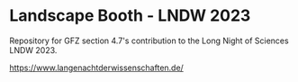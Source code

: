 # Landscape Booth - LNDW 2023

Repository for GFZ section 4.7's contribution to the Long Night of Sciences LNDW 2023.

https://www.langenachtderwissenschaften.de/

